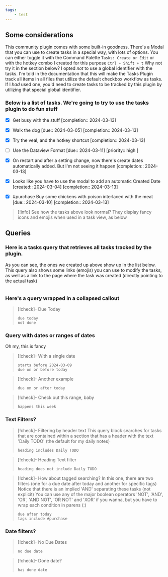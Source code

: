 ```yaml
---
tags:
    - test
---
```



## Some considerations
This community plugin comes with some built-in goodness.  There's a Modal that you can use to create tasks in a special way, with lots of options.  You can either toggle it with the Command Palette `Tasks: Create or Edit` or with the hotkey combo I created for this purpose `Ctrl + Shift + t`
Why not try it in the section below?
I opted _not_ to use a global identifier with the tasks.  I'm told in the documentation that this will make the Tasks Plugin track all items in all files that utilize the default checkbox workflow as tasks.  If I _had_ used one, you'd need to create tasks to be tracked by this plugin by utilizing that special global identifier.

### Below is a list of tasks.  We're going to try to use the tasks plugin to do fun stuff

- [x] Get busy with the stuff  [completion:: 2024-03-13]
- [x] Walk the dog  [due:: 2024-03-05]  [completion:: 2024-03-13]
- [x] Try the veal, and the hotkey shortcut  [completion:: 2024-03-13]
- [ ] Use the Dataview Format  [due:: 2024-03-11] [priority:: high ]
- [x] On restart and after a setting change, now there's create dates automatically added.  But I'm not seeing it happen  [completion:: 2024-03-13]
- [x] Looks like you have to use the modal to add an automatic Created Date  [created:: 2024-03-04]  [completion:: 2024-03-13]
- [x] #purchase Buy some chickens with poison interlaced with the meat  [due:: 2024-03-10]  [completion:: 2024-03-13]



> [!info] 
> See how the tasks above look normal?  They display fancy icons and emojis when used in a task view, as below



## Queries
### Here is a tasks query that retrieves all tasks tracked by the plugin. 
As you can see, the ones we created up above show up in the list below.  This query also shows some links (emojis) you can use to modify the tasks, as well as a link to the page where the task was created (directly pointing to the actual task)

```tasks
```



### Here's a query wrapped in a collapsed callout
>[!check]- Due Today
>```tasks
>due today
>not done


### Query with dates or ranges of dates
Oh my, this is fancy
>[!check]- With a single date
>```tasks
>starts before 2024-03-09
>due on or before today

>[!check]- Another example
>```tasks
>due on or after today

>[!check]- Check out this range, baby
>```tasks
>happens this week

### Text Filters?
>[!check]- Filtering by header text
>This query block searches for tasks that are contained within a section that has a header with the text 'Daily TODO' (the default for my daily notes)
>```tasks
>heading includes Daily TODO

>[!check]- Heading Text filter
>```tasks
>heading does not include Daily TODO

>[!check]- How about tagged searching?
>In this one, there are two filters (one for a due date after today and another for specific tags)
>Notice that there is an implied 'AND' separating these tasks (not explicit)
>You can use any of the major boolean operators 'NOT', 'AND', 'OR', 'AND NOT', 'OR NOT' and 'XOR' if you wanna, but you have to wrap each condition in parens (:)
>
>```tasks
>due after today
>tags include #purchase 

### Date filters?
>[!check]- No Due Dates
>```tasks
>no due date

>[!check]- Done date?
>``` tasks
>has done date
>```




